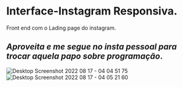 # Interface-Instagram Responsiva.
Front end com o Lading page do instagram.


## *Aproveita e me segue no insta pessoal para trocar aquela papo sobre programação*.

![Desktop Screenshot 2022 08 17 - 04 04 51 75](https://user-images.githubusercontent.com/103552387/185056739-f73e95f0-3f3a-4552-bc0b-250140451a3e.png)
![Desktop Screenshot 2022 08 17 - 04 05 21 60](https://user-images.githubusercontent.com/103552387/185056746-a34b420e-fa24-40fd-a984-7b8948574d59.png)

